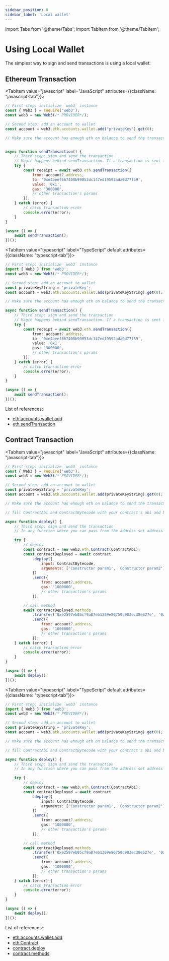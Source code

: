 ```yaml
---
sidebar_position: 0
sidebar_label: 'Local wallet'
---
```


import Tabs from '@theme/Tabs';
import TabItem from '@theme/TabItem';

# Using Local Wallet

The simplest way to sign and send transactions is using a local wallet:

## Ethereum Transaction

<Tabs groupId="prog-lang" queryString>

  <TabItem value="javascript" label="JavaScript"
  	attributes={{className: "javascript-tab"}}>

```javascript
// First step: initialize `web3` instance
const { Web3 } = require('web3');
const web3 = new Web3(/* PROVIDER*/);

// Second step: add an account to wallet
const account = web3.eth.accounts.wallet.add("privateKey").get(0);

// Make sure the account has enough eth on balance to send the transaction


async function sendTransaction() {
	// Third step: sign and send the transaction
	// Magic happens behind sendTransaction. If a transaction is sent from an account that exists in a wallet, it will be automatically signed.
	try {
		const receipt = await web3.eth.sendTransaction({
			from: account?.address,
			to: '0xe4beef667408b99053dc147ed19592ada0d77f59',
			value: '0x1',
			gas: '300000',
			// other transaction's params
		});
	} catch (error) {
		// catch transaction error
		console.error(error);
	}
}

(async () => {
	await sendTransaction();
})();
```

  </TabItem>
  
  <TabItem value="typescript" label="TypeScript" default 
  	attributes={{className: "typescript-tab"}}>

```typescript
// First step: initialize `web3` instance
import { Web3 } from 'web3';
const web3 = new Web3(/* PROVIDER*/);

// Second step: add an account to wallet
const privateKeyString = 'privateKey';
const account = web3.eth.accounts.wallet.add(privateKeyString).get(0);

// Make sure the account has enough eth on balance to send the transaction

async function sendTransaction() {
	// Third step: sign and send the transaction
	// Magic happens behind sendTransaction. If a transaction is sent from an account that exists in a wallet, it will be automatically signed.
	try {
		const receipt = await web3.eth.sendTransaction({
			from: account?.address,
			to: '0xe4beef667408b99053dc147ed19592ada0d77f59',
			value: '0x1',
			gas: '300000',
			// other transaction's params
		});
	} catch (error) {
		// catch transaction error
		console.error(error);
	}
}

(async () => {
	await sendTransaction();
})();
```

  </TabItem>
</Tabs>


List of references:

-   [eth.accounts.wallet.add](/api/web3-eth-accounts/class/Wallet#add)
-   [eth.sendTransaction](/api/web3-eth/class/Web3Eth#sendTransaction)

## Contract Transaction

<Tabs groupId="prog-lang" queryString>

  <TabItem value="javascript" label="JavaScript"
  	attributes={{className: "javascript-tab"}}>

```javascript
// First step: initialize `web3` instance
const { Web3 } = require('web3');
const web3 = new Web3(/* PROVIDER*/);

// Second step: add an account to wallet
const privateKeyString = 'privateKey';
const account = web3.eth.accounts.wallet.add(privateKeyString).get(0);

// Make sure the account has enough eth on balance to send the transaction

// fill ContractAbi and ContractBytecode with your contract's abi and bytecode

async function deploy() {
    // Third step: sign and send the transaction
    // In any function where you can pass from the address set address of the account that exists in a wallet, it will be automatically signed.

    try {
        // deploy
        const contract = new web3.eth.Contract(ContractAbi);
        const contractDeployed = await contract
            .deploy({
                input: ContractBytecode,
                arguments: ['Constructor param1', 'Constructor param2'],
            })
            .send({
                from: account?.address,
                gas: '1000000',
                // other transaction's params
            });

        // call method
        await contractDeployed.methods
            .transfer('0xe2597eb05cf9a87eb1309e86750c903ec38e527e', '0x1')
            .send({
                from: account?.address,
                gas: '1000000',
                // other transaction's params
            });
    } catch (error) {
        // catch transaction error
        console.error(error);
    }
}

(async () => {
    await deploy();
})();
```

  </TabItem>
  
  <TabItem value="typescript" label="TypeScript" default 
  	attributes={{className: "typescript-tab"}}>

```typescript
// First step: initialize `web3` instance
import { Web3 } from 'web3';
const web3 = new Web3(/* PROVIDER*/);

// Second step: add an account to wallet
const privateKeyString = 'privateKey';
const account = web3.eth.accounts.wallet.add(privateKeyString).get(0);

// Make sure the account has enough eth on balance to send the transaction

// fill ContractAbi and ContractBytecode with your contract's abi and bytecode

async function deploy() {
	// Third step: sign and send the transaction
	// In any function where you can pass from the address set address of the account that exists in a wallet, it will be automatically signed.

	try {
		// deploy
		const contract = new web3.eth.Contract(ContractAbi);
		const contractDeployed = await contract
			.deploy({
				input: ContractBytecode,
				arguments: ['Constructor param1', 'Constructor param2'],
			})
			.send({
				from: account?.address,
				gas: '1000000',
				// other transaction's params
			});

		// call method
		await contractDeployed.methods
			.transfer('0xe2597eb05cf9a87eb1309e86750c903ec38e527e', '0x1')
			.send({
				from: account?.address,
				gas: '1000000',
				// other transaction's params
			});
	} catch (error) {
		// catch transaction error
		console.error(error);
	}
}

(async () => {
	await deploy();
})();
```

  </TabItem>
</Tabs>


List of references:

-   [eth.accounts.wallet.add](/api/web3-eth-accounts/class/Wallet#add)
-   [eth.Contract](/api/web3-eth-contract/class/Contract)
-   [contract.deploy](/api/web3-eth-contract/class/Contract#deploy)
-   [contract.methods](/api/web3-eth-contract/class/Contract#methods)
